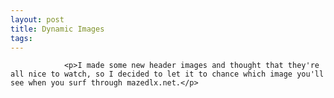 ```yaml
---
layout: post
title: Dynamic Images
tags:
---
```



                <p>I made some new header images and thought that they're all nice to watch, so I decided to let it to chance which image you'll see when you surf through mazedlx.net.</p>
